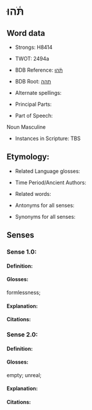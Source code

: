 # תֹּ֫הוּ

<!-- Status: S2="NeedsEdits" -->
<!-- Lexica used for edits:   -->

## Word data

* Strongs: H8414

* TWOT: 2494a

* BDB Reference: [תֹּ֫הוּ](rc://en/bdb/dict/w.ag.ab)

* BDB Root: [תהה](rc://en/bdb/dict/w.ag.aa)

* Alternate spellings:

* Principal Parts:

* Part of Speech:

Noun Masculine

* Instances in Scripture: TBS

## Etymology:

* Related Language glosses:

* Time Period/Ancient Authors:

* Related words:

* Antonyms for all senses:

* Synonyms for all senses:

## Senses

### Sense 1.0:

#### Definition:

#### Glosses:

formlessness; 

#### Explanation:

#### Citations:



### Sense 2.0:

#### Definition:

#### Glosses:

empty; unreal; 

#### Explanation:

#### Citations:



